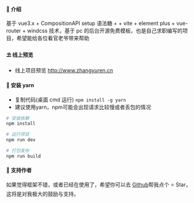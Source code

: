#### 🌈 介绍

基于 vue3.x + CompositionAPI setup 语法糖 + + vite + element plus + vue-router + windcss  技术，基于 pc 的后台开源免费模板，也是自己求职编写的项目，希望能给各位看官老爷带来帮助

#### ⛱️ 线上预览

- 线上项目预览 <a href="http://www.zhangyuren.cn" target="_blank">http://www.zhangyuren.cn</a>

#### 🚧 安装 yarn

- 复制代码(桌面 cmd 运行) `npm install -g yarn`
- 建议使用yarn，npm可能会出现请求比较慢或者丢包的情况

```bash
# 安装依赖
npm install

# 运行项目
npm run dev

# 打包发布
npm run build
```


#### 💌 支持作者

如果觉得框架不错，或者已经在使用了，希望你可以去 <a target="_blank" href="https://github.com/1314sb520/shop-from-zhang">Github</a>帮我点个 ⭐ Star，这将是对我极大的鼓励与支持。

